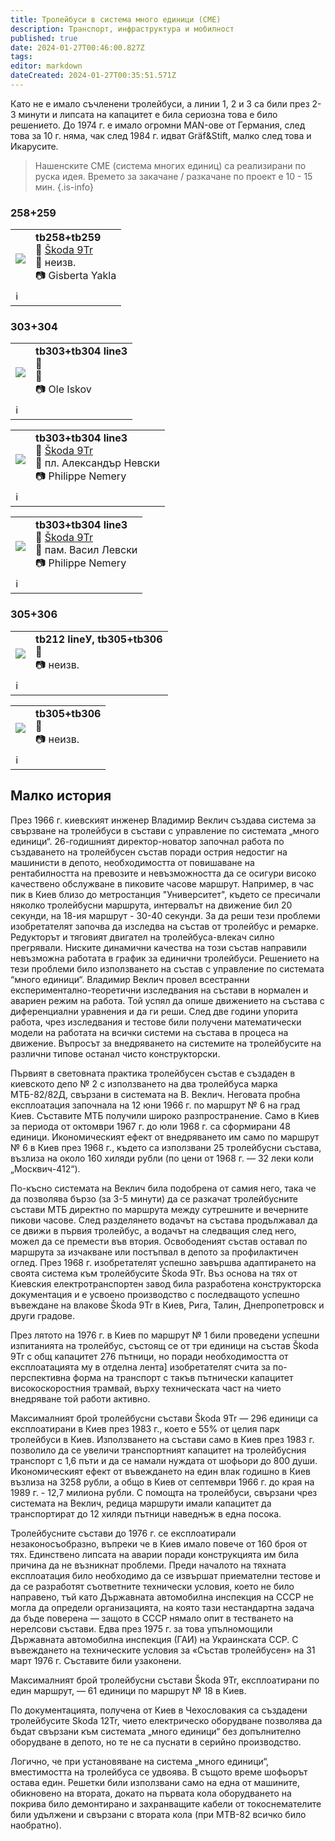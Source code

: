 ```yaml
---
title: Тролейбуси в система много единици (СМЕ)
description: Транспорт, инфраструктура и мобилност
published: true
date: 2024-01-27T00:46:00.827Z
tags: 
editor: markdown
dateCreated: 2024-01-27T00:35:51.571Z
---
```


Като не е имало съчленени тролейбуси, а линии 1, 2 и 3 са били през 2-3 минути и липсата на капацитет е била сериозна това е било решението. До 1974 г. е имало огромни MAN-ове от Германия, след това за 10 г. няма, чак след 1984 г. идват Gräf&Stift, малко след това и Икарусите. 

> Нашенските СМЕ (система многих единиц) са реализирани по руска идея.
> Времето за закачане / разкачане по проект е 10 - 15 мин.
{.is-info}

### 258+259
<!--следващ пост--> 
<div class="table-responsive"><table style="width:100%"><tr>
<td><img src="http://46.10.181.183:1518/trinmo/gallery/gisberta-yakla/tb258%20%20tb259%20depo.jpg"></td>
<td><b>tb258+tb259</b><br> 🚎 <a href="/bg/public-transport/fleet-list/1964-Skoda-9Tr">Škoda 9Tr</a><br>📌 неизв.<br> 📷 Gisberta Yakla<br></td></tr>
  <td colspan=2 >ℹ️ </td></table></div>
  

### 303+304
 <!--следващ пост--> 
<div class="table-responsive"><table style="width:100%"><tr>
<td><img src="http://46.10.181.183:1518/trinmo/gallery/ole-iskov/tb303%20tb304%20line3.jpg"></td>
<td><b>tb303+tb304 line3</b><br> 🚋 <a href=""></a> <br>📌<br> 📷 Ole Iskov</td></tr>
  <td colspan=2 >ℹ️ </td></table></div>
  
<!--следващ пост--> 
<div class="table-responsive"><table style="width:100%"><tr>
<td><img src="http://46.10.181.183:1518/trinmo/gallery/philippe-nemery/tb303+tb304%20line3%20(1).jpg"></td>
<td><b>	tb303+tb304 line3</b><br> 🚎 <a href="/bg/public-transport/fleet-list/1964-Skoda-9Tr">Škoda 9Tr</a> <br>📌 пл. Александър Невски<br> 📷 Philippe Nemery</td></tr>
  <td colspan=2 >ℹ️ </td></table></div>
  
<!--следващ пост--> 
<div class="table-responsive"><table style="width:100%"><tr>
<td><img src="http://46.10.181.183:1518/trinmo/gallery/philippe-nemery/tb303+tb304%20line3.jpg"></td>
<td><b>	tb303+tb304 line3</b><br> 🚎 <a href="/bg/public-transport/fleet-list/1964-Skoda-9Tr">Škoda 9Tr</a> <br>📌 пам. Васил Левски<br> 📷 Philippe Nemery</td></tr>
  <td colspan=2 >ℹ️ </td></table></div>
 

### 305+306 
<!--следващ пост--> 
<div class="table-responsive"><table style="width:100%"><tr>
<td><img src="http://46.10.181.183:1518/trinmo/gallery/boris-miladinov/9TR/tb212%20198z.jpg"></td>
<td><b><b>tb212 lineУ, tb305+tb306 </b></b><br>📌  <br> 📷 неизв.</td></tr>
  <td colspan=2 >ℹ️ </td></table></div>

<!--следващ пост--> 
<div class="table-responsive"><table style="width:100%"><tr>
<td><img src="http://46.10.181.183:1518/trinmo/gallery/boris-miladinov/9TR/tb306%20line3%20198z.jpg"></td>
<td><b><b>tb305+tb306 </b></b><br>📌  <br> 📷 неизв.</td></tr>
  <td colspan=2 >ℹ️ </td></table></div>
  
  
## Малко история  
През 1966 г. киевският инженер Владимир Веклич създава система за свързване на тролейбуси в състави с управление по системата „много единици“. 26-годишният директор-новатор започнал работа по създаването на тролейбусен състав поради острия недостиг на машинисти в депото, необходимостта от повишаване на рентабилността на превозите и невъзможността да се осигури високо качествено обслужване в пиковите часове маршрут. Например, в час пик в Киев близо до метростанция "Университет", където се пресичали няколко тролейбусни маршрута, интервалът на движение бил 20 секунди, на 18-ия маршрут - 30-40 секунди. За да реши тези проблеми изобретателят започва да изследва на състав от тролейбус и ремарке. Редукторът и тяговият двигател на тролейбуса-влекач силно прегрявали. Ниските динамични качества на този състав направили невъзможна работата в график за единични тролейбуси. Решението на тези проблеми било използването на състав с управление по системата “много единици“. Владимир Веклич провел всестранни експериментално-теоретични изследвания на състави в нормален и авариен режим на работа. Той успял да опише движението на състава с диференциални уравнения и да ги реши. След две години упорита работа, чрез изследвания и тестове били получени математически модели на работата на всички системи на състава в процеса на движение. Въпросът за внедряването на системите на тролейбусите на различни типове останал чисто конструкторски.

Първият в световната практика тролейбусен състав е създаден в киевското депо № 2 с използването на два тролейбуса марка МТБ-82/82Д, свързани в системата на В. Веклич. Неговата пробна експлоатация започнала на 12 юни 1966 г. по маршрут № 6 на град Киев. Съставите МТБ получили широко разпространение. Само в Киев за периода от октомври 1967 г. до юли 1968 г. са сформирани 48 единици. Икономическият ефект от внедряването им само по маршрут № 6 в Киев през 1968 г., където са използвани 25 тролейбусни състава, възлиза на около 160 хиляди рубли (по цени от 1968 г. — 32 леки коли „Москвич-412“).

По-късно системата на Веклич била подобрена от самия него, така че да позволява бързо (за 3-5 минути) да се разкачат тролейбусните състави МТБ директно по маршрута между сутрешните и вечерните пикови часове. След разделянето водачът на състава продължавал да се движи в първия тролейбус, а водачът на следващия след него, можел да се премести във втория. Освободеният състав оставал по маршрута за изчакване или постъпвал в депото за профилактичен оглед. През 1968 г. изобретателят успешно завършва адаптирането на своята система към тролейбусите Škoda 9Tr. Въз основа на тях от Киевския електротранспортен завод била разработена конструкторска документация и е усвоено производство с последващото успешно въвеждане на влакове Škoda 9Tr в Киев, Рига, Талин, Днепропетровск и други градове.

През лятото на 1976 г. в Киев по маршрут № 1 били проведени успешни изпитанията на тролейбус, състоящ се от три единици на състав Škoda 9Tr с общ капацитет 276 пътници, но поради необходимостта от експлоатацията му в отделна лента] изобретателят счита за по-перспективна форма на транспорт с такъв пътнически капацитет високоскоростния трамвай, върху техническата част на чието внедряване той работи активно.

Максималният брой тролейбусни състави Škoda 9Tr — 296 единици са експлоатирани в Киев през 1983 г., което е 55% от целия парк тролейбуси в Киев. Използването на състави само в Киев през 1983 г. позволило да се увеличи транспортният капацитет на тролейбусния транспорт с 1,6 пъти и да се намали нуждата от шофьори до 800 души. Икономическият ефект от въвеждането на един влак годишно в Киев възлиза на 3258 рубли, а общо в Киев от септември 1966 г. до края на 1989 г. - 12,7 милиона рубли. С помощта на тролейбуси, свързани чрез системата на Веклич, редица маршрути имали капацитет да транспортират до 12 хиляди пътници наведнъж в една посока.

Тролейбусните състави до 1976 г. се експлоатирали незаконосъобразно, въпреки че в Киев имало повече от 160 броя от тях. Единствено липсата на аварии поради конструкцията им била причина да не възникнат проблеми. Преди началото на тяхната експлоатация било необходимо да се извършат приемателни тестове и да се разработят съответните технически условия, което не било направено, тъй като Държавната автомобилна инспекция на СССР не могла да определи организацията, на която тази нестандартна задача да бъде поверена — защото в СССР нямало опит в тестването на нерелсови състави. Едва през 1975 г. за това упълномощили Държавната автомобилна инспекция (ГАИ) на Украинската ССР. С въвеждането на техническите условия за «Състав тролейбусен» на 31 март 1976 г. Съставите били узаконени.

Максималният брой тролейбусни състави Škoda 9Tr, експлоатирани по един маршрут, — 61 единици по маршрут № 18 в Киев.

По документацията, получена от Киев в Чехословакия са създадени тролейбусите Skoda 12Tr, чието електрическо оборудване позволява да бъдат свързани към системата „много единици“ без допълнително оборудване в депото, но те не са пуснати в серийно производство.

Логично, че при установяване на система „много единици“, вместимостта на тролейбуса се удвоява. В същото време шофьорът остава един. Решетки били използвани само на една от машините, обикновено на втората, докато на първата кола оборудването на покрива било демонтирано и захранващите кабели от токоснемателите били удължени и свързани с втората кола (при MTB-82 всичко било наобратно).